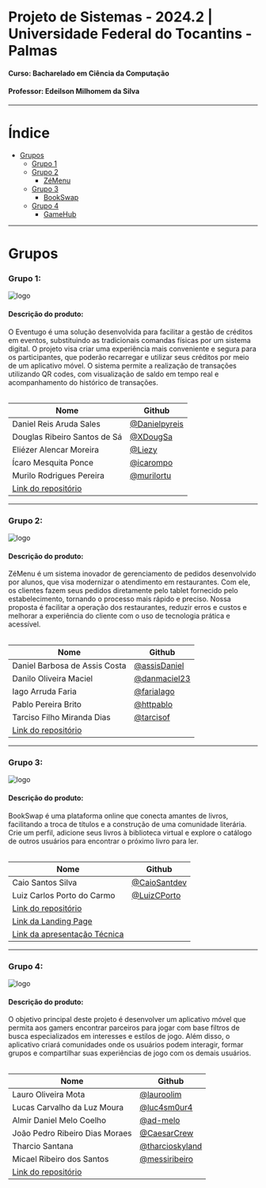 # Projeto de Sistemas - 2024.2 | Universidade Federal do Tocantins - Palmas
#### Curso: Bacharelado em Ciência da Computação
#### Professor: Edeilson Milhomem da Silva

---
# Índice
- [Grupos](#grupos)
  - [Grupo 1]()
  - [Grupo 2](#grupo-2)
    - [ZéMenu](#descrição-do-produto)
  - [Grupo 3](#grupo-3)
    - [BookSwap](#descrição-do-produto-1)   
  - [Grupo 4](#grupo-4)
    - [GameHub](#descrição-do-produto-3)


---
# Grupos

### Grupo 1:
![logo](https://github.com/user-attachments/assets/8c094ea6-05e7-4c75-9385-713bed659f85)

#### Descrição do produto:
O Eventugo é uma solução desenvolvida para facilitar a gestão de créditos em eventos, substituindo as tradicionais comandas físicas por um sistema digital. O projeto visa criar uma experiência mais conveniente e segura para os participantes, que poderão recarregar e utilizar seus créditos por meio de um aplicativo móvel. O sistema permite a realização de transações utilizando QR codes, com visualização de saldo em tempo real e acompanhamento do histórico de transações.
</br>
</br>

| Nome                                                              | Github                                         |
|-------------------------------------------------------------------|------------------------------------------------|
| Daniel Reis Aruda Sales                                           | [@Danielpyreis](https://github.com/Danielpyreis)|
| Douglas Ribeiro Santos de Sá                                      | [@XDougSa](https://github.com/XDougSa)         |
| Eliézer Alencar Moreira                                           | [@Liezy](https://github.com/Liezy)             |
| Ícaro Mesquita Ponce                                              | [@icarompo](https://github.com/icarompo)       |
| Murilo Rodrigues Pereira                                          | [@murilortu](https://github.com/murilortu)     |
| [Link do repositório](https://github.com/Liezy/EventuGO)          |                                                |

---

### Grupo 2:
![logo](https://github.com/user-attachments/assets/d92374bc-4a7e-4ec6-bbd2-191ad395907b)

#### Descrição do produto:
ZéMenu é um sistema inovador de gerenciamento de pedidos desenvolvido por alunos, que visa modernizar o atendimento em restaurantes. Com ele, os clientes fazem seus pedidos diretamente pelo tablet fornecido pelo estabelecimento, tornando o processo mais rápido e preciso. Nossa proposta é facilitar a operação dos restaurantes, reduzir erros e custos e melhorar a experiência do cliente com o uso de tecnologia prática e acessível.
</br>
</br>

| Nome                                                              | Github                                         |
|-------------------------------------------------------------------|------------------------------------------------|
| Daniel Barbosa de Assis Costa                                     | [@assisDaniel](https://github.com/assisDaniel) |
| Danilo Oliveira Maciel                                            | [@danmaciel23](https://github.com/danmaciel23) |
| Iago Arruda Faria                                                 | [@fariaIago](https://github.com/fariaIago)     |
| Pablo Pereira Brito                                               | [@httpablo](https://github.com/httpablo)       |
| Tarciso Filho Miranda Dias                                        | [@tarcisof](https://github.com/tarcisof)       |
| [Link do repositório](https://github.com/assisDaniel/Ze-Menu.git) |                                                |

---
### Grupo 3:
![logo](https://github.com/user-attachments/assets/f4c41849-31d1-43dc-b9be-26cc731e0b18)

#### Descrição do produto:
BookSwap é uma plataforma online que conecta amantes de livros, facilitando a troca de títulos e a construção de uma comunidade literária. Crie um perfil, adicione seus livros à biblioteca virtual e explore o catálogo de outros usuários para encontrar o próximo livro para ler.
</br>
</br>

| Nome                                                              | Github                                                         |
|-------------------------------------------------------------------|----------------------------------------------------------------|
| Caio Santos Silva                                                 | [@CaioSantdev](https://github.com/CaioSantdev)                 |                  |
| Luiz Carlos Porto do Carmo                                        | [@LuizCPorto](https://github.com/LuizCPorto)                   |
| [Link do repositório](https://github.com/BookSwap-PS)             |                                                                |
| [Link da Landing Page](https://bookswap.my.canva.site/)           |                                                                |
| [Link da apresentação Técnica](https://www.canva.com/design/DAGXIPsFdHY/sWDwNkCGRw8uBH3vmnxyhw/edit?utm_content=DAGXIPsFdHY&utm_campaign=designshare&utm_medium=link2&utm_source=sharebutton)|   |


---
### Grupo 4: 
![logo](https://github.com/user-attachments/assets/a845c491-2e65-45de-bd36-c8298866afc9)

#### Descrição do produto:
O objetivo principal deste projeto é desenvolver um aplicativo móvel que permita aos gamers encontrar parceiros para jogar com base filtros de busca especializados em interesses e estilos de jogo. Além disso, o aplicativo criará comunidades onde os usuários podem interagir, formar grupos e compartilhar suas experiências de jogo com os demais usuários.
</br>
</br>

| Nome                                                           | Github                                               |
| -------------------------------------------------------------- | ---------------------------------------------------- |
| Lauro Oliveira Mota                                            | [@lauroolim](https://github.com/lauroolim)           |
| Lucas Carvalho da Luz Moura                                    | [@luc4sm0ur4](https://github.com/luc4sm0ur4)         |
| Almir Daniel Melo Coelho                                       | [@ad-melo](https://github.com/ad-melo)               |
| João Pedro Ribeiro Dias Moraes                                 | [@CaesarCrew](https://github.com/CaesarCrew)         |
| Tharcio Santana                                                | [@tharcioskyland](https://github.com/tharcioskyland) |
| Micael Ribeiro dos Santos                                      | [@messiribeiro](https://github.com/messiribeiro)     |
| [Link do repositório](https://github.com/messiribeiro/GameHub) |                                                      |
